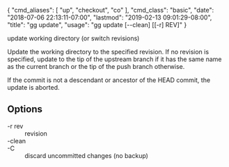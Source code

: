 {
    "cmd_aliases": [
        "up",
        "checkout",
        "co"
    ],
    "cmd_class": "basic",
    "date": "2018-07-06 22:13:11-07:00",
    "lastmod": "2019-02-13 09:01:29-08:00",
    "title": "gg update",
    "usage": "gg update [--clean] [[-r] REV]"
}

update working directory (or switch revisions)

<!--more-->

Update the working directory to the specified revision. If no
revision is specified, update to the tip of the upstream branch if
it has the same name as the current branch or the tip of the push
branch otherwise.

If the commit is not a descendant or ancestor of the HEAD commit,
the update is aborted.

## Options

<dl class="flag_list">
	<dt>-r rev</dt>
	<dd>revision</dd>
	<dt>-clean</dt>
	<dt>-C</dt>
	<dd>discard uncommitted changes (no backup)</dd>
</dl>
